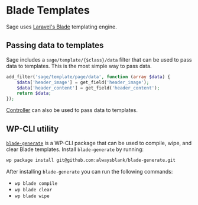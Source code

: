 # Blade Templates

Sage uses [Laravel's Blade](https://laravel.com/docs/5.6/blade) templating engine.

## Passing data to templates

Sage includes a `sage/template/{$class}/data` filter that can be used to pass data to templates. This is the most simple way to pass data.

```php
add_filter('sage/template/page/data', function (array $data) {
    $data['header_image'] = get_field('header_image');
    $data['header_content'] = get_field('header_content');
    return $data;
});
```

[Controller](https://github.com/soberwp/controller) can also be used to pass data to templates.

## WP-CLI utility

[`blade-generate`](https://github.com/alwaysblank/blade-generate) is a WP-CLI package that can be used to compile, wipe, and clear Blade templates. Install `blade-generate` by running:

```sh
wp package install git@github.com:alwaysblank/blade-generate.git
```

After installing `blade-generate` you can run the following commands:

- `wp blade compile` 
- `wp blade clear`
- `wp blade wipe`

